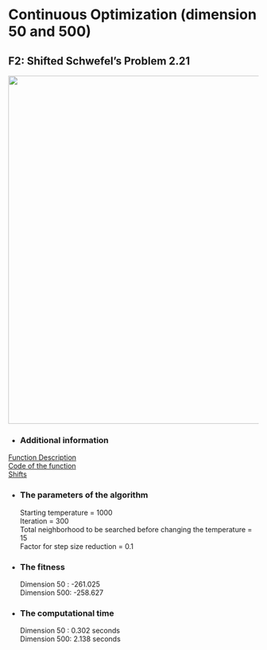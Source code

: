 # Continuous Optimization (dimension 50 and 500)
## F2: Shifted Schwefel’s Problem  2.21

<image src = "https://user-images.githubusercontent.com/57988473/81110737-3dfbf480-8f1c-11ea-9da5-922834cd8361.png" width = "700">

- ### Additional information  
[Function Description](https://github.com/Khwansiri/Metaheuristic_DSTI/blob/master/Shifted%20Sphere%20Function/CEC2008_TechnicalReport.pdf)    
[Code of the function](https://github.com/Khwansiri/Metaheuristic_DSTI/blob/master/Shifted%20Sphere%20Function/benchmark.c)      
[Shifts](https://github.com/Khwansiri/Metaheuristic_DSTI/blob/master/Shifted%20Sphere%20Function/data.h)    

- ### The parameters of the algorithm   
  Starting temperature = 1000   
  Iteration = 300  
  Total neighborhood to be searched before changing the temperature = 15  
  Factor for step size reduction = 0.1 

- ### The fitness   
  Dimension 50 :   -261.025  
  Dimension 500:   -258.627

- ### The computational time  
  Dimension 50 :   0.302 seconds  
  Dimension 500:   2.138 seconds
